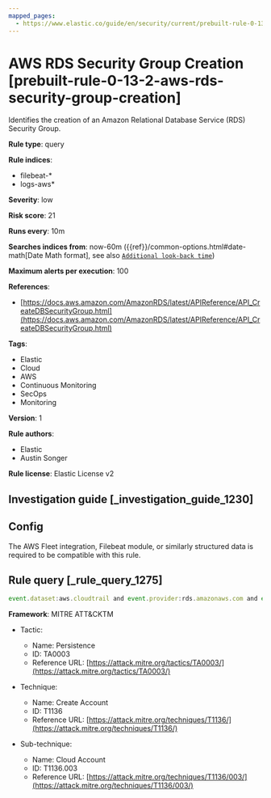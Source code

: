 ```yaml
---
mapped_pages:
  - https://www.elastic.co/guide/en/security/current/prebuilt-rule-0-13-2-aws-rds-security-group-creation.html
---
```


# AWS RDS Security Group Creation [prebuilt-rule-0-13-2-aws-rds-security-group-creation]

Identifies the creation of an Amazon Relational Database Service (RDS) Security Group.

**Rule type**: query

**Rule indices**:

* filebeat-*
* logs-aws*

**Severity**: low

**Risk score**: 21

**Runs every**: 10m

**Searches indices from**: now-60m ({{ref}}/common-options.html#date-math[Date Math format], see also [`Additional look-back time`](docs-content://solutions/security/detect-and-alert/create-detection-rule.md#rule-schedule))

**Maximum alerts per execution**: 100

**References**:

* [https://docs.aws.amazon.com/AmazonRDS/latest/APIReference/API_CreateDBSecurityGroup.html](https://docs.aws.amazon.com/AmazonRDS/latest/APIReference/API_CreateDBSecurityGroup.html)

**Tags**:

* Elastic
* Cloud
* AWS
* Continuous Monitoring
* SecOps
* Monitoring

**Version**: 1

**Rule authors**:

* Elastic
* Austin Songer

**Rule license**: Elastic License v2

## Investigation guide [_investigation_guide_1230]

## Config

The AWS Fleet integration, Filebeat module, or similarly structured data is required to be compatible with this rule.

## Rule query [_rule_query_1275]

```js
event.dataset:aws.cloudtrail and event.provider:rds.amazonaws.com and event.action:CreateDBSecurityGroup and event.outcome:success
```

**Framework**: MITRE ATT&CKTM

* Tactic:

    * Name: Persistence
    * ID: TA0003
    * Reference URL: [https://attack.mitre.org/tactics/TA0003/](https://attack.mitre.org/tactics/TA0003/)

* Technique:

    * Name: Create Account
    * ID: T1136
    * Reference URL: [https://attack.mitre.org/techniques/T1136/](https://attack.mitre.org/techniques/T1136/)

* Sub-technique:

    * Name: Cloud Account
    * ID: T1136.003
    * Reference URL: [https://attack.mitre.org/techniques/T1136/003/](https://attack.mitre.org/techniques/T1136/003/)



